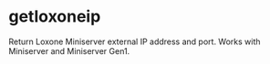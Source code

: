 # getloxoneip
Return Loxone Miniserver external IP address and port.
Works with Miniserver and Miniserver Gen1.
